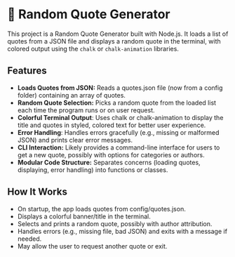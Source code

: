 # 🎲 Random Quote Generator

This project is a Random Quote Generator built with Node.js.
It loads a list of quotes from a JSON file and displays a random quote in the terminal, with colored output using the `chalk` or `chalk-animation` libraries.

## Features

- **Loads Quotes from JSON:** Reads a quotes.json file (now from a config folder) containing an array of quotes.
- **Random Quote Selection:** Picks a random quote from the loaded list each time the program runs or on user request.
- **Colorful Terminal Output**: Uses chalk or chalk-animation to display the title and quotes in styled, colored text for better user experience.
- **Error Handling**: Handles errors gracefully (e.g., missing or malformed JSON) and prints clear error messages.
- **CLI Interaction:** Likely provides a command-line interface for users to get a new quote, possibly with options for categories or authors.
- **Modular Code Structure:** Separates concerns (loading quotes, displaying, error handling) into functions or classes.

## How It Works

- On startup, the app loads quotes from config/quotes.json.
- Displays a colorful banner/title in the terminal.
- Selects and prints a random quote, possibly with author attribution.
- Handles errors (e.g., missing file, bad JSON) and exits with a message if needed.
- May allow the user to request another quote or exit.

